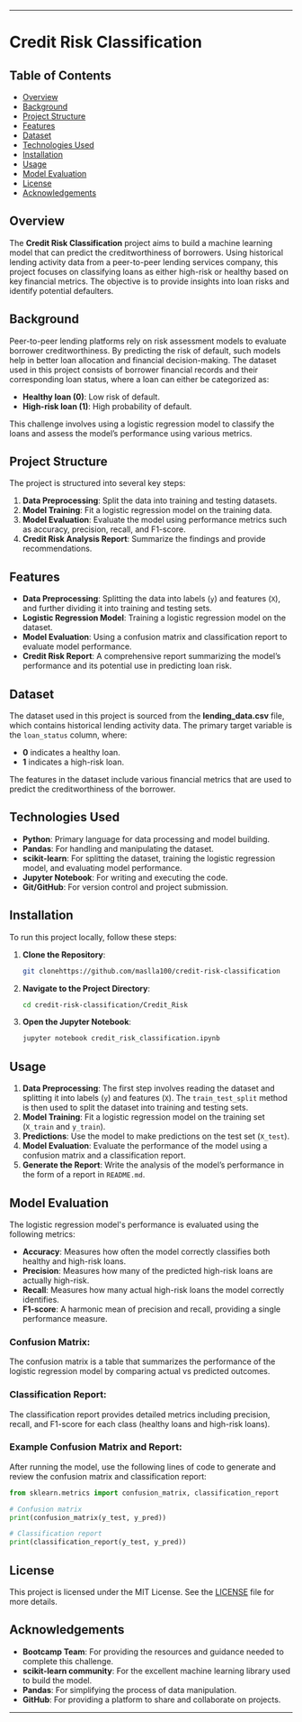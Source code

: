
---

# Credit Risk Classification

## Table of Contents
- [Overview](#overview)
- [Background](#background)
- [Project Structure](#project-structure)
- [Features](#features)
- [Dataset](#dataset)
- [Technologies Used](#technologies-used)
- [Installation](#installation)
- [Usage](#usage)
- [Model Evaluation](#model-evaluation)
- [License](#license)
- [Acknowledgements](#acknowledgements)

## Overview
The **Credit Risk Classification** project aims to build a machine learning model that can predict the creditworthiness of borrowers. Using historical lending activity data from a peer-to-peer lending services company, this project focuses on classifying loans as either high-risk or healthy based on key financial metrics. The objective is to provide insights into loan risks and identify potential defaulters.

## Background
Peer-to-peer lending platforms rely on risk assessment models to evaluate borrower creditworthiness. By predicting the risk of default, such models help in better loan allocation and financial decision-making. The dataset used in this project consists of borrower financial records and their corresponding loan status, where a loan can either be categorized as:
- **Healthy loan (0)**: Low risk of default.
- **High-risk loan (1)**: High probability of default.

This challenge involves using a logistic regression model to classify the loans and assess the model’s performance using various metrics.

## Project Structure
The project is structured into several key steps:
1. **Data Preprocessing**: Split the data into training and testing datasets.
2. **Model Training**: Fit a logistic regression model on the training data.
3. **Model Evaluation**: Evaluate the model using performance metrics such as accuracy, precision, recall, and F1-score.
4. **Credit Risk Analysis Report**: Summarize the findings and provide recommendations.

## Features
- **Data Preprocessing**: Splitting the data into labels (`y`) and features (`X`), and further dividing it into training and testing sets.
- **Logistic Regression Model**: Training a logistic regression model on the dataset.
- **Model Evaluation**: Using a confusion matrix and classification report to evaluate model performance.
- **Credit Risk Report**: A comprehensive report summarizing the model’s performance and its potential use in predicting loan risk.

## Dataset
The dataset used in this project is sourced from the **lending_data.csv** file, which contains historical lending activity data. The primary target variable is the `loan_status` column, where:
- **0** indicates a healthy loan.
- **1** indicates a high-risk loan.

The features in the dataset include various financial metrics that are used to predict the creditworthiness of the borrower.

## Technologies Used
- **Python**: Primary language for data processing and model building.
- **Pandas**: For handling and manipulating the dataset.
- **scikit-learn**: For splitting the dataset, training the logistic regression model, and evaluating model performance.
- **Jupyter Notebook**: For writing and executing the code.
- **Git/GitHub**: For version control and project submission.

## Installation
To run this project locally, follow these steps:

1. **Clone the Repository**:
   ```bash
   git clonehttps://github.com/maslla100/credit-risk-classification
   ```
2. **Navigate to the Project Directory**:
   ```bash
   cd credit-risk-classification/Credit_Risk
   ```
3. **Open the Jupyter Notebook**:
   ```bash
   jupyter notebook credit_risk_classification.ipynb
   ```

## Usage
1. **Data Preprocessing**: The first step involves reading the dataset and splitting it into labels (`y`) and features (`X`). The `train_test_split` method is then used to split the dataset into training and testing sets.
2. **Model Training**: Fit a logistic regression model on the training set (`X_train` and `y_train`).
3. **Predictions**: Use the model to make predictions on the test set (`X_test`).
4. **Model Evaluation**: Evaluate the performance of the model using a confusion matrix and a classification report.
5. **Generate the Report**: Write the analysis of the model’s performance in the form of a report in `README.md`.

## Model Evaluation
The logistic regression model's performance is evaluated using the following metrics:
- **Accuracy**: Measures how often the model correctly classifies both healthy and high-risk loans.
- **Precision**: Measures how many of the predicted high-risk loans are actually high-risk.
- **Recall**: Measures how many actual high-risk loans the model correctly identifies.
- **F1-score**: A harmonic mean of precision and recall, providing a single performance measure.

### Confusion Matrix:
The confusion matrix is a table that summarizes the performance of the logistic regression model by comparing actual vs predicted outcomes.

### Classification Report:
The classification report provides detailed metrics including precision, recall, and F1-score for each class (healthy loans and high-risk loans).

### Example Confusion Matrix and Report:
After running the model, use the following lines of code to generate and review the confusion matrix and classification report:
```python
from sklearn.metrics import confusion_matrix, classification_report

# Confusion matrix
print(confusion_matrix(y_test, y_pred))

# Classification report
print(classification_report(y_test, y_pred))
```

## License
This project is licensed under the MIT License. See the [LICENSE](LICENSE) file for more details.

## Acknowledgements
- **Bootcamp Team**: For providing the resources and guidance needed to complete this challenge.
- **scikit-learn community**: For the excellent machine learning library used to build the model.
- **Pandas**: For simplifying the process of data manipulation.
- **GitHub**: For providing a platform to share and collaborate on projects.

---

